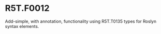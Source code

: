 # R5T.F0012
Add-simple, with annotation, functionality using R5T.T0135 types for Roslyn syntax elements.
